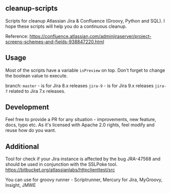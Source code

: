 cleanup-scripts
---------------

Scripts for cleanup Atlassian Jira & Confluence (Groovy, Python and SQL).
I hope these scripts will help you do a continuous cleanup. 

Reference:
https://confluence.atlassian.com/adminjiraserver/project-screens-schemes-and-fields-938847220.html

Usage
-----
Most of the scripts have a variable `isPreview` on top. 
Don't forget to change the boolean value to execute.

branch: 
`master` - is for Jira 8.x releases
`jira-9` - is for Jira 9.x releases
`jira-7` related to Jira 7.x releases.

Development
-----------

Feel free to provide a PR for any situation - improvements, new feature, docs, typo etc.
As it's licensed with Apache 2.0 rights, feel modify and reuse how do you want. 

Additional 
-----------
Tool for check if your Jira instance is affected by the bug JRA-47568 and should be used in conjunction with the SSLPoke tool.
    https://bitbucket.org/atlassianlabs/httpclienttest/src

You can use for groovy runner - Scriptrunner, Mercury for Jira, MyGroovy, Insight, JMWE
